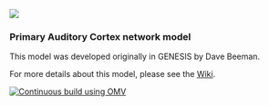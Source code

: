 
![](http://www.opensourcebrain.org/attachments/download/87/AC_cells_s.png)

### Primary Auditory Cortex network model 

This model was developed originally in GENESIS by Dave Beeman.

For more details about this model, please see the [Wiki](http://www.opensourcebrain.org/projects/acnet2/wiki/Wiki).

[![Continuous build using OMV](https://github.com/OpenSourceBrain/ACnet2/actions/workflows/omv-ci.yml/badge.svg)](https://github.com/OpenSourceBrain/ACnet2/actions/workflows/omv-ci.yml)
